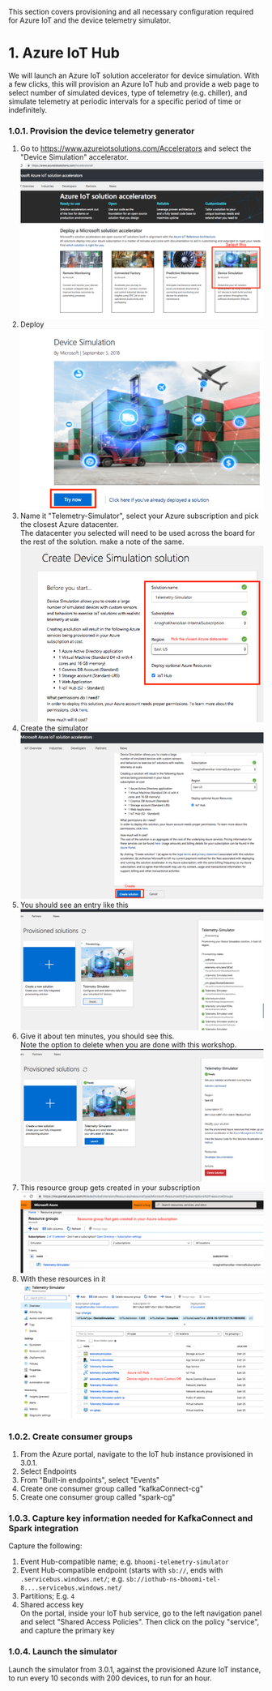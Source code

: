 This section covers provisioning and all necessary configuration required for Azure IoT and the device telemetry simulator.

# 1. Azure IoT Hub
We will launch an Azure IoT solution accelerator for device simulation.  With a few clicks, this will provision an Azure IoT hub and provide a web page to select number of simulated devices, type of telemetry (e.g. chiller), and simulate telemetry at periodic intervals for a specific period of time or indefinitely.

### 1.0.1. Provision the device telemetry generator 
1.  Go to https://www.azureiotsolutions.com/Accelerators and select the "Device Simulation" accelerator.<br>
![Go to the solution acccelerator page](../images/Simulator1.png)<br>
2.  Deploy<br>
![Provision the simulator](../images/Simulator2.png)
3.  Name it "Telemetry-Simulator", select your Azure subscription and pick the closest Azure datacenter.<br>
The datacenter you selected will need to be used across the board for the rest of the solution.  make a note of the same.
![Select your subscription](../images/Simulator3.png)<br>
4.  Create the simulator<br>
![Create the simulator](../images/Simulator4.png)<br>
5.  You should see an entry like this<br>
![WorkInProgress](../images/Simulator5.png)<br>
6.  Give it about ten minutes, you should see this.<br>
Note the option to delete when you are done with this workshop.
![DeployedSimulator](../images/Simulator6.png)<br>
7.  This resource group gets created in your subscription<br>
![Provision the simulator](../images/Simulator7.png)<br>
8.  With these resources in it<br>
![Provision the simulator](../images/Simulator8.png)<br>

### 1.0.2. Create consumer groups
1.  From the Azure portal, navigate to the IoT hub instance provisioned in 3.0.1.<BR>
2.  Select Endpoints<BR>
3.  From "Built-in endpoints", select "Events"<BR>
4.  Create one consumer group called "kafkaConnect-cg"<BR>
5.  Create one consumer group called "spark-cg"<BR>

### 1.0.3. Capture key information needed for KafkaConnect and Spark integration
Capture the following:<br>
1. Event Hub-compatible name; e.g. ```bhoomi-telemetry-simulator```
2. Event Hub-compatible endpoint (starts with ```sb://```, ends with ```.servicebus.windows.net/```; e.g. ```sb://iothub-ns-bhoomi-tel-8....servicebus.windows.net/```
3. Partitions; E.g. ```4```
4. Shared access key<br>
On the portal, inside your IoT hub service, go to the left navigation panel and select "Shared Access Policies".  Then click on the policy "service", and capture the primary key

### 1.0.4. Launch the simulator
Launch the simulator from 3.0.1, against the provisioned Azure IoT instance, to run every 10 seconds with 200 devices, to run for an hour.

